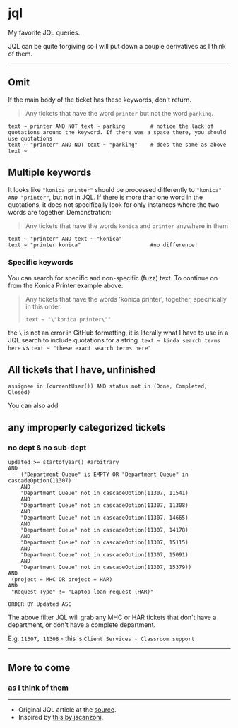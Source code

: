 # jql

My favorite JQL queries. 

JQL can be quite forgiving so I will put down a couple derivatives as I think of them.

---

## Omit 

If the main body of the ticket has these keywords, don't return.

> Any tickets that have the word `printer` but not the word `parking`.

```
text ~ printer AND NOT text ~ parking        # notice the lack of quotations around the keyword. If there was a space there, you should use quotations
text ~ "printer" AND NOT text ~ "parking"    # does the same as above
text ~
```

## Multiple keywords

It looks like `"konica printer"` should be processed differently to `"konica" AND "printer"`, but not in JQL. If there is more than one word in the quotations, it does not specifically look for only instances where the two words are together. Demonstration:

> Any tickets that have the words `konica` and `printer` anywhere in them
 ```
 text ~ "printer" AND text ~ "konica"
 text ~ "printer konica"                      #no difference!
 ```

### Specific keywords

You can search for specific and non-specific (fuzz) text. To continue on from the Konica Printer example above:

> Any tickets that have the words 'konica printer', together, specifically in this order.
> ```
> text ~ "\"konica printer\""
> ```

the `\` is not an error in GitHub formatting, it is literally what I have to use in a JQL search to include quotations for a string. `text ~ kinda search terms here` vs `text ~ "these exact search terms here"`
 
 ## All tickets that I have, unfinished
 ```
 assignee in (currentUser()) AND status not in (Done, Completed, Closed)
 ```
 You can also add 

## any improperly categorized tickets

### no dept & no sub-dept
```
updated >= startofyear() #arbitrary 
AND
    ("Department Queue" is EMPTY OR "Department Queue" in cascadeOption(11307) 
    AND
    "Department Queue" not in cascadeOption(11307, 11541) 
    AND
    "Department Queue" not in cascadeOption(11307, 11308) 
    AND
    "Department Queue" not in cascadeOption(11307, 14665) 
    AND
    "Department Queue" not in cascadeOption(11307, 14178) 
    AND
    "Department Queue" not in cascadeOption(11307, 15115) 
    AND
    "Department Queue" not in cascadeOption(11307, 15091) 
    AND
    "Department Queue" not in cascadeOption(11307, 15379)) 
AND
 (project = MHC OR project = HAR) 
AND
 "Request Type" != "Laptop loan request (HAR)" 

ORDER BY Updated ASC
```
The above filter JQL will grab any MHC or HAR tickets that don't have a department, or don't have a complete department. 

E.g. `11307, 11308` - this is `Client Services - Classroom support`

---
 
## More to come
### as I think of them

---

- Original JQL article at the [source](https://support.atlassian.com/jira-service-management-cloud/docs/use-advanced-search-with-jira-query-language-jql/).
- Inspired by [this by jscanzoni](https://github.com/jscanzoni/jql).
